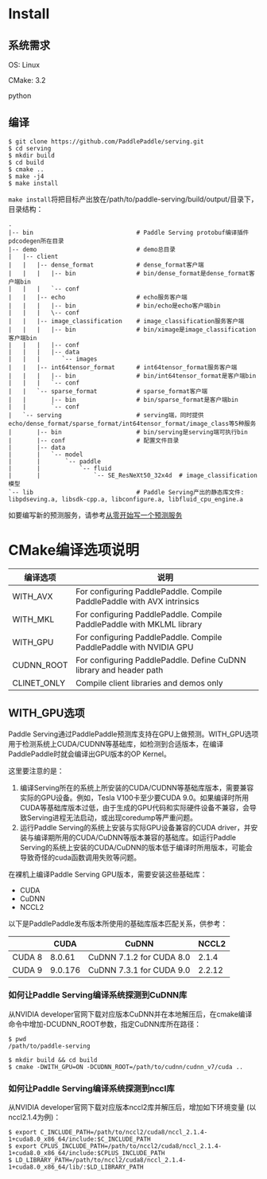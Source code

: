 # Install

## 系统需求

OS: Linux

CMake: 3.2

python

## 编译
```shell
$ git clone https://github.com/PaddlePaddle/serving.git
$ cd serving
$ mkdir build
$ cd build
$ cmake ..
$ make -j4
$ make install
```

`make install`将把目标产出放在/path/to/paddle-serving/build/output/目录下，目录结构：

```
.
|-- bin                             # Paddle Serving protobuf编译插件pdcodegen所在目录
|-- demo                            # demo总目录
|   |-- client
|   |   |-- dense_format            # dense_format客户端
|   |   |   |-- bin                 # bin/dense_format是dense_format客户端bin
|   |   |   `-- conf
|   |   |-- echo                    # echo服务客户端
|   |   |   |-- bin                 # bin/echo是echo客户端bin
|   |   |   \-- conf
|   |   |-- image_classification    # image_classification服务客户端
|   |   |   |-- bin                 # bin/ximage是image_classification客户端bin
|   |   |   |-- conf
|   |   |   |-- data
|   |   |      `-- images
|   |   |-- int64tensor_format      # int64tensor_format服务客户端
|   |   |   |-- bin                 # bin/int64tensor_format是客户端bin
|   |   |   `-- conf
|   |   `-- sparse_format           # sparse_format客户端
|   |       |-- bin                 # bin/sparse_format是客户端bin
|   |       `-- conf
|   `-- serving                     # serving端，同时提供echo/dense_format/sparse_format/int64tensor_format/image_class等5种服务
|       |-- bin                     # bin/serving是serving端可执行bin
|       |-- conf                    # 配置文件目录
|       |-- data
|       |   `-- model
|       |       `-- paddle
|       |           `-- fluid
|       |               `-- SE_ResNeXt50_32x4d  # image_classification模型
`-- lib                             # Paddle Serving产出的静态库文件: libpdseving.a, libsdk-cpp.a, libconfigure.a, libfluid_cpu_engine.a
```

如要编写新的预测服务，请参考[从零开始写一个预测服务](CREATING.md)

# CMake编译选项说明

| 编译选项 | 说明 |
|----------|------|
| WITH_AVX | For configuring PaddlePaddle. Compile PaddlePaddle with AVX intrinsics |
| WITH_MKL | For configuring PaddlePaddle. Compile PaddlePaddle with MKLML library |
| WITH_GPU | For configuring PaddlePaddle. Compile PaddlePaddle with NVIDIA GPU |
| CUDNN_ROOT| For configuring PaddlePaddle. Define CuDNN library and header path |
| CLINET_ONLY | Compile client libraries and demos only |

## WITH_GPU选项

Paddle Serving通过PaddlePaddle预测库支持在GPU上做预测。WITH_GPU选项用于检测系统上CUDA/CUDNN等基础库，如检测到合适版本，在编译PaddlePaddle时就会编译出GPU版本的OP Kernel。

这里要注意的是：
1) 编译Serving所在的系统上所安装的CUDA/CUDNN等基础库版本，需要兼容实际的GPU设备。例如，Tesla V100卡至少要CUDA 9.0。如果编译时所用CUDA等基础库版本过低，由于生成的GPU代码和实际硬件设备不兼容，会导致Serving进程无法启动，或出现coredump等严重问题。
2) 运行Paddle Serving的系统上安装与实际GPU设备兼容的CUDA driver，并安装与编译期所用的CUDA/CuDNN等版本兼容的基础库。如运行Paddle Serving的系统上安装的CUDA/CuDNN的版本低于编译时所用版本，可能会导致奇怪的cuda函数调用失败等问题。

在裸机上编译Paddle Serving GPU版本，需要安装这些基础库：

- CUDA
- CuDNN
- NCCL2

以下是PaddlePaddle发布版本所使用的基础库版本匹配关系，供参考：

| | CUDA  | CuDNN | NCCL2 |
|-|-------|--------------------------|-------|
| CUDA 8 | 8.0.61 | CuDNN 7.1.2 for CUDA 8.0 | 2.1.4 |
| CUDA 9 | 9.0.176 | CuDNN 7.3.1 for CUDA 9.0| 2.2.12 |

### 如何让Paddle Serving编译系统探测到CuDNN库

从NVIDIA developer官网下载对应版本CuDNN并在本地解压后，在cmake编译命令中增加-DCUDNN_ROOT参数，指定CuDNN库所在路径：

```
$ pwd
/path/to/paddle-serving

$ mkdir build && cd build
$ cmake -DWITH_GPU=ON -DCUDNN_ROOT=/path/to/cudnn/cudnn_v7/cuda ..
```

### 如何让Paddle Serving编译系统探测到nccl库

从NVIDIA developer官网下载对应版本nccl2库并解压后，增加如下环境变量 (以nccl2.1.4为例)：

```
$ export C_INCLUDE_PATH=/path/to/nccl2/cuda8/nccl_2.1.4-1+cuda8.0_x86_64/include:$C_INCLUDE_PATH
$ export CPLUS_INCLUDE_PATH=/path/to/nccl2/cuda8/nccl_2.1.4-1+cuda8.0_x86_64/include:$CPLUS_INCLUDE_PATH
$ LD_LIBRARY_PATH=/path/to/nccl2/cuda8/nccl_2.1.4-1+cuda8.0_x86_64/lib/:$LD_LIBRARY_PATH
```
